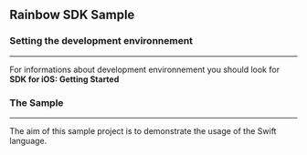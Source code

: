 ## Rainbow SDK Sample

### Setting the development environnement 
---
For informations about development environnement you should look for **SDK for iOS: Getting Started**

### The Sample
---
The aim of this sample project is to demonstrate the usage of the Swift language.
